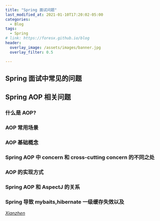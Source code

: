 ```yaml
---
title: "Spring 面试问题"
last_modified_at: 2021-01-10T17:20:02-05:00
categories:
  - Blog
tags:
  - Spring
# link: https://foresx.github.io/blog
header:
  overlay_image: /assets/images/banner.jpg
  overlay_filter: 0.5

---
```


## Spring 面试中常见的问题

## Spring AOP 相关问题

### 什么是 AOP?

### AOP 常用场景

### AOP 基础概念

### Spring AOP 中 concern 和 cross-cutting concern 的不同之处

### AOP 的实现方式

### Spring AOP 和 AspectJ 的关系

### Spring 导致 mybaits,hibernate 一级缓存失效以及


<cite><a href="https://foresx.github.io">Xianzhen</a></cite>
